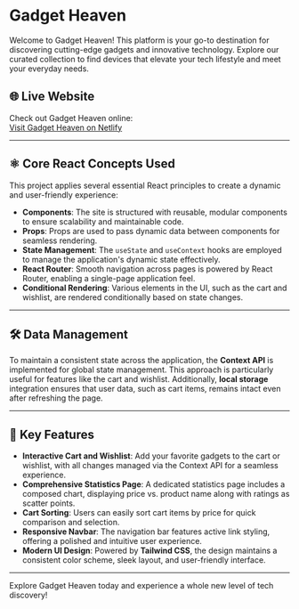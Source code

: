 # Gadget Heaven  
Welcome to Gadget Heaven! This platform is your go-to destination for discovering cutting-edge gadgets and innovative technology. Explore our curated collection to find devices that elevate your tech lifestyle and meet your everyday needs.

## 🌐 Live Website  
Check out Gadget Heaven online:  
[Visit Gadget Heaven on Netlify](https://gadget-heaven-a8ph.netlify.app/)

---

## ⚛️ Core React Concepts Used  
This project applies several essential React principles to create a dynamic and user-friendly experience:  

- **Components**: The site is structured with reusable, modular components to ensure scalability and maintainable code.  
- **Props**: Props are used to pass dynamic data between components for seamless rendering.  
- **State Management**: The `useState` and `useContext` hooks are employed to manage the application's dynamic state effectively.  
- **React Router**: Smooth navigation across pages is powered by React Router, enabling a single-page application feel.  
- **Conditional Rendering**: Various elements in the UI, such as the cart and wishlist, are rendered conditionally based on state changes.  

---

## 🛠️ Data Management  
To maintain a consistent state across the application, the **Context API** is implemented for global state management. This approach is particularly useful for features like the cart and wishlist. Additionally, **local storage** integration ensures that user data, such as cart items, remains intact even after refreshing the page.  

---

## 🚀 Key Features  
- **Interactive Cart and Wishlist**: Add your favorite gadgets to the cart or wishlist, with all changes managed via the Context API for a seamless experience.  
- **Comprehensive Statistics Page**: A dedicated statistics page includes a composed chart, displaying price vs. product name along with ratings as scatter points.  
- **Cart Sorting**: Users can easily sort cart items by price for quick comparison and selection.  
- **Responsive Navbar**: The navigation bar features active link styling, offering a polished and intuitive user experience.  
- **Modern UI Design**: Powered by **Tailwind CSS**, the design maintains a consistent color scheme, sleek layout, and user-friendly interface.

---

Explore Gadget Heaven today and experience a whole new level of tech discovery!  
